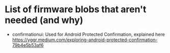 
# List of firmware blobs that aren't needed (and why)

- confirmationui: Used for Android Protected Confirmation, explained here <https://yggr.medium.com/exploring-android-protected-confirmation-79b4e5b53af6>
